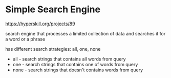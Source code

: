 # Simple Search Engine 
https://hyperskill.org/projects/89

search engine that processes a limited collection of data and searches it for a word or a phrase

has different search strategies: all, one, none

* all - search strings that contains all words from query
* one - search strings that contains one of words from query
* none - search strings that doesn't contains words from query
